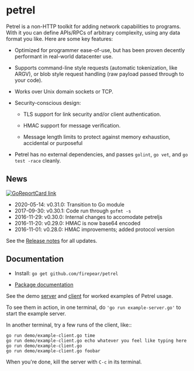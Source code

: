 
# petrel

Petrel is a non-HTTP toolkit for adding network capabilities to
programs. With it you can define APIs/RPCs of arbitrary complexity,
using any data format you like. Here are some key features:

- Optimized for programmer ease-of-use, but has been proven decently
  performant in real-world datacenter use.

- Supports command-line style requests (automatic tokenization, like
  ARGV), or blob style request handling (raw payload passed through to
  your code).

- Works over Unix domain sockets or TCP.

- Security-conscious design:

  - TLS support for link security and/or client authentication.

  - HMAC support for message verification.

  - Message length limits to protect against memory exhaustion,
    accidental or purposeful

- Petrel has no external dependencies, and passes `golint`,
  `go vet`, and `go test -race` cleanly.

## News

[![GoReportCard link](https://goreportcard.com/badge/github.com/firepear/petrel)](https://goreportcard.com/report/github.com/firepear/petrel)

* 2020-05-14: v0.31.0: Transition to Go module
* 2017-09-30: v0.30.1: Code run through `gofmt -s`
* 2016-11-29: v0.30.0: Internal changes to accomodate petreljs
* 2016-11-20: v0.29.0: HMAC is now base64 encoded
* 2016-11-01: v0.28.0: HMAC improvements; added protocol version

See the [Release notes](https://github.com/firepear/petrel/raw/master/RELEASE_NOTES) for all updates.

## Documentation

* Install: `go get github.com/firepear/petrel`

* [Package documentation](https://pkg.go.dev/github.com/firepear/petrel/?tab=doc)

See the demo [server](https://github.com/firepear/petrel/blob/master/demo/01-basic/server.go) and
[client](https://github.com/firepear/petrel/blob/master/demo/01-basic/client.go) for
worked examples of Petrel usage.

To see them in action, in one terminal, do `'go run example-server.go'` to start the example
server.

In another terminal, try a few runs of the client, like::

```
go run demo/example-client.go time
go run demo/example-client.go echo whatever you feel like typing here
go run demo/example-client.go
go run demo/example-client.go foobar
```

When you're done, kill the server with `C-c` in its terminal.
